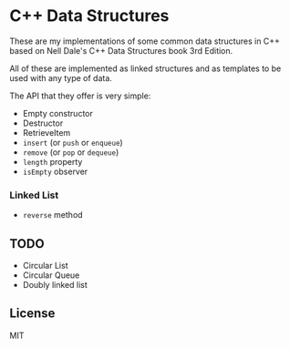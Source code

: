 # C++ Data Structures

These are my implementations of some common data structures in C++ based on Nell Dale's C++ Data Structures book 3rd Edition.


All of these are implemented as linked structures and as templates to be used with any type of data.

The API that they offer is very simple:

- Empty constructor
- Destructor
- RetrieveItem
- `insert` (or `push` or `enqueue`)
- `remove` (or `pop` or `dequeue`)
- `length` property
- `isEmpty` observer

### Linked List

- `reverse` method

## TODO

- Circular List
- Circular Queue
- Doubly linked list


## License

MIT


